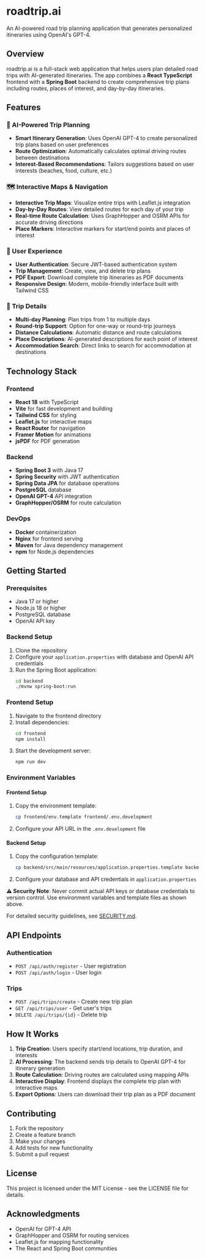 # roadtrip.ai

An AI-powered road trip planning application that generates personalized itineraries using OpenAI's GPT-4.

## Overview

roadtrip.ai is a full-stack web application that helps users plan detailed road trips with AI-generated itineraries. The app combines a **React TypeScript** frontend with a **Spring Boot** backend to create comprehensive trip plans including routes, places of interest, and day-by-day itineraries.

## Features

### 🚗 AI-Powered Trip Planning
- **Smart Itinerary Generation**: Uses OpenAI GPT-4 to create personalized trip plans based on user preferences
- **Route Optimization**: Automatically calculates optimal driving routes between destinations
- **Interest-Based Recommendations**: Tailors suggestions based on user interests (beaches, food, culture, etc.)

### 🗺️ Interactive Maps & Navigation
- **Interactive Trip Maps**: Visualize entire trips with Leaflet.js integration
- **Day-by-Day Routes**: View detailed routes for each day of your trip
- **Real-time Route Calculation**: Uses GraphHopper and OSRM APIs for accurate driving directions
- **Place Markers**: Interactive markers for start/end points and places of interest

### 📱 User Experience
- **User Authentication**: Secure JWT-based authentication system
- **Trip Management**: Create, view, and delete trip plans
- **PDF Export**: Download complete trip itineraries as PDF documents
- **Responsive Design**: Modern, mobile-friendly interface built with Tailwind CSS

### 🎯 Trip Details
- **Multi-day Planning**: Plan trips from 1 to multiple days
- **Round-trip Support**: Option for one-way or round-trip journeys
- **Distance Calculations**: Automatic distance and route calculations
- **Place Descriptions**: AI-generated descriptions for each point of interest
- **Accommodation Search**: Direct links to search for accommodation at destinations

## Technology Stack

### Frontend
- **React 18** with TypeScript
- **Vite** for fast development and building
- **Tailwind CSS** for styling
- **Leaflet.js** for interactive maps
- **React Router** for navigation
- **Framer Motion** for animations
- **jsPDF** for PDF generation

### Backend
- **Spring Boot 3** with Java 17
- **Spring Security** with JWT authentication
- **Spring Data JPA** for database operations
- **PostgreSQL** database
- **OpenAI GPT-4** API integration
- **GraphHopper/OSRM** for route calculation

### DevOps
- **Docker** containerization
- **Nginx** for frontend serving
- **Maven** for Java dependency management
- **npm** for Node.js dependencies

## Getting Started

### Prerequisites
- Java 17 or higher
- Node.js 18 or higher
- PostgreSQL database
- OpenAI API key

### Backend Setup
1. Clone the repository
2. Configure your `application.properties` with database and OpenAI API credentials
3. Run the Spring Boot application:
   ```bash
   cd backend
   ./mvnw spring-boot:run
   ```

### Frontend Setup
1. Navigate to the frontend directory
2. Install dependencies:
   ```bash
   cd frontend
   npm install
   ```
3. Start the development server:
   ```bash
   npm run dev
   ```

### Environment Variables

#### Frontend Setup
1. Copy the environment template:
   ```bash
   cp frontend/env.template frontend/.env.development
   ```
2. Configure your API URL in the `.env.development` file

#### Backend Setup
1. Copy the configuration template:
   ```bash
   cp backend/src/main/resources/application.properties.template backend/src/main/resources/application.properties
   ```
2. Configure your database and API credentials in `application.properties`

**⚠️ Security Note**: Never commit actual API keys or database credentials to version control. Use environment variables and template files as shown above.

For detailed security guidelines, see [SECURITY.md](SECURITY.md).

## API Endpoints

### Authentication
- `POST /api/auth/register` - User registration
- `POST /api/auth/login` - User login

### Trips
- `POST /api/trips/create` - Create new trip plan
- `GET /api/trips/user` - Get user's trips
- `DELETE /api/trips/{id}` - Delete trip

## How It Works

1. **Trip Creation**: Users specify start/end locations, trip duration, and interests
2. **AI Processing**: The backend sends trip details to OpenAI GPT-4 for itinerary generation
3. **Route Calculation**: Driving routes are calculated using mapping APIs
4. **Interactive Display**: Frontend displays the complete trip plan with interactive maps
5. **Export Options**: Users can download their trip plan as a PDF document

## Contributing

1. Fork the repository
2. Create a feature branch
3. Make your changes
4. Add tests for new functionality
5. Submit a pull request

## License

This project is licensed under the MIT License - see the LICENSE file for details.

## Acknowledgments

- OpenAI for GPT-4 API
- GraphHopper and OSRM for routing services
- Leaflet.js for mapping functionality
- The React and Spring Boot communities
